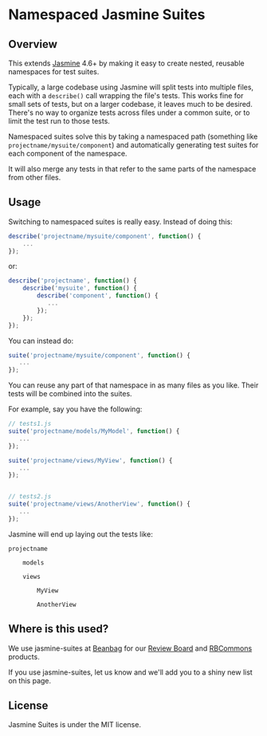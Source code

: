 Namespaced Jasmine Suites
=========================

Overview
--------

This extends [Jasmine](http://pivotal.github.io/jasmine/) 4.6+ by making it
easy to create nested, reusable namespaces for test suites.

Typically, a large codebase using Jasmine will split tests into multiple files,
each with a `describe()` call wrapping the file's tests. This works fine for
small sets of tests, but on a larger codebase, it leaves much to be desired.
There's no way to organize tests across files under a common suite, or to
limit the test run to those tests.

Namespaced suites solve this by taking a namespaced path (something like
`projectname/mysuite/component`) and automatically generating test suites for
each component of the namespace.

It will also merge any tests in that refer to the same parts of the namespace
from other files.


Usage
-----

Switching to namespaced suites is really easy. Instead of doing this:

```javascript
describe('projectname/mysuite/component', function() {
    ...
});
```

or:

```javascript
describe('projectname', function() {
    describe('mysuite', function() {
        describe('component', function() {
           ...
        });
    });
});
```

You can instead do:

```javascript
suite('projectname/mysuite/component', function() {
   ...
});
```

You can reuse any part of that namespace in as many files as you like. Their
tests will be combined into the suites.

For example, say you have the following:

```javascript
// tests1.js
suite('projectname/models/MyModel', function() {
   ...
});

suite('projectname/views/MyView', function() {
   ...
});


// tests2.js
suite('projectname/views/AnotherView', function() {
   ...
});
```

Jasmine will end up laying out the tests like:

    projectname

        models

        views

            MyView

            AnotherView


Where is this used?
-------------------

We use jasmine-suites at [Beanbag](https://www.beanbaginc.com/) for our
[Review Board](https://www.reviewboard.org/) and
[RBCommons](https://rbcommons.com/) products.

If you use jasmine-suites, let us know and we'll add you to a shiny new list on
this page.


License
-------

Jasmine Suites is under the MIT license.
